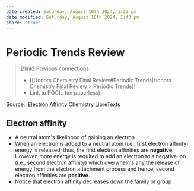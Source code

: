 ```yaml
---
date created: Saturday, August 10th 2024, 1:23 pm
date modified: Saturday, August 10th 2024, 1:43 pm
share: "true"
---
```


# Periodic Trends Review

> [!link] Previous connections
> - [[Honors Chemistry Final Review#Periodic Trends|Honors Chemistry Final Review > Periodic Trends]]
> - Link to POGIL (on paperless)

Source:: [Electron Affinity Chemistry LibreTexts](https://chem.libretexts.org/Bookshelves/Physical_and_Theoretical_Chemistry_Textbook_Maps/Supplemental_Modules_%28Physical_and_Theoretical_Chemistry%29/Physical_Properties_of_Matter/Atomic_and_Molecular_Properties/Electron_Affinity?authuser=0)

## Electron affinity

- A neutral atom's likelihood of gaining an electron
- When an electron is added to a neutral atom (i.e., first electron affinity) energy is released; thus, the first electron affinities are **negative**. However, more energy is required to add an electron to a negative ion (i.e., second electron affinity) which overwhelms any the release of energy from the electron attachment process and hence, second electron affinities are **positive**.
- Notice that electron affinity decreases down the family or group